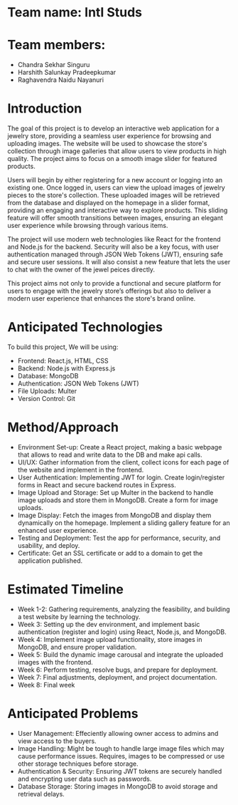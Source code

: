 # Team name: Intl Studs

# Team members: 
- Chandra Sekhar Singuru
- Harshith Salunkay Pradeepkumar
- Raghavendra Naidu Nayanuri

# Introduction

The goal of this project is to develop an interactive web application for a jewelry store, providing a seamless user experience for browsing and uploading images. The website will be used to showcase the store's collection through image galleries that allow users to view products in high quality. The project aims to focus on a smooth image slider for featured products.

Users will begin by either registering for a new account or logging into an existing one. Once logged in, users can view the upload images of jewelry pieces to the store's collection. These uploaded images will be retrieved from the database and displayed on the homepage in a slider format, providing an engaging and interactive way to explore products. This sliding feature will offer smooth transitions between images, ensuring an elegant user experience while browsing through various items.

The project will use modern web technologies like React for the frontend and Node.js for the backend. Security will also be a key focus, with user authentication managed through JSON Web Tokens (JWT), ensuring safe and secure user sessions. It will also consist a new feature that lets the user to chat with the owner of the jewel peices directly.

This project aims not only to provide a functional and secure platform for users to engage with the jewelry store’s offerings but also to deliver a modern user experience that enhances the store's brand online.

# Anticipated Technologies

To build this project, We will be using:

- Frontend: React.js, HTML, CSS
- Backend: Node.js with Express.js 
- Database: MongoDB 
- Authentication: JSON Web Tokens (JWT)
- File Uploads: Multer
- Version Control: Git

# Method/Approach

- Environment Set-up: Create a React project, making a basic webpage that allows to read and write data to the DB and make api calls.
- UI/UX: Gather information from the client, collect icons for each page of the website and implement in the frontend.
- User Authentication: Implementing JWT for login. Create login/register forms in React and secure backend routes in Express.
- Image Upload and Storage: Set up Multer in the backend to handle image uploads and store them in MongoDB. Create a form for image uploads.
- Image Display: Fetch the images from MongoDB and display them dynamically on the homepage. Implement a sliding gallery feature for an enhanced user experience.
- Testing and Deployment: Test the app for performance, security, and usability, and deploy.
- Certificate: Get an SSL certificate or add to a domain to get the application published.

# Estimated Timeline

- Week 1-2: Gathering requirements, analyzing the feasibility, and building a test website by learning the technology. 
- Week 3: Setting up the dev environment, and implement basic authentication (register and login) using React, Node.js, and MongoDB.
- Week 4: Implement image upload functionality, store images in MongoDB, and ensure proper validation.
- Week 5: Build the dynamic image carousal and integrate the uploaded images with the frontend.
- Week 6: Perform testing, resolve bugs, and prepare for deployment.
- Week 7: Final adjustments, deployment, and project documentation.
- Week 8: Final week

# Anticipated Problems

- User Management: Effeciently allowing owner access to admins and view access to the buyers. 
- Image Handling: Might be tough to handle large image files which may cause performance issues. Requires, images to be compressed or use other storage techniques before storage.
- Authentication & Security: Ensuring JWT tokens are securely handled and encrypting user data such as passwords.
- Database Storage: Storing images in MongoDB to avoid storage and retrieval delays.
